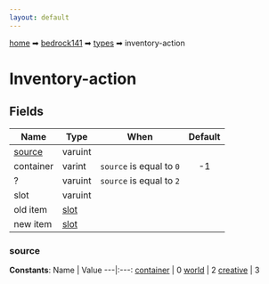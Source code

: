 ```yaml
---
layout: default
---
```


[home](/) ➡ [bedrock141](/protocol/bedrock141) ➡ [types](/protocol/bedrock141/types) ➡ inventory-action

# Inventory-action

## Fields

Name | Type | When | Default
---|---|:---:|:---:
[source](#source) | varuint |  | 
container | varint | <code>source</code> is equal to <code>0</code> | -1
? | varuint | <code>source</code> is equal to <code>2</code> | 
slot | varuint |  | 
old item | [slot](/protocol/bedrock141/types/slot) |  | 
new item | [slot](/protocol/bedrock141/types/slot) |  | 

### source

**Constants**:
Name | Value
---|:---:
[container](source_container) | 0
[world](source_world) | 2
[creative](source_creative) | 3

